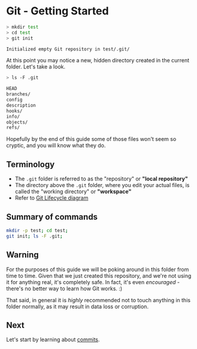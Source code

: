 Git - Getting Started
=====================

```sh
> mkdir test
> cd test
> git init

Initialized empty Git repository in test/.git/
```

At this point you may notice a new, hidden directory created
in the current folder. Let's take a look.

```sh
> ls -F .git

HEAD
branches/
config
description
hooks/
info/
objects/
refs/
```

Hopefully by the end of this guide some of those files
won't seem so cryptic, and you will know what they do.


Terminology
-----------

- The `.git` folder is referred to as the "repository" or
  **"local repository"**
- The directory above the `.git` folder, where you edit your
  actual files, is called the "working directory" or **"workspace"**
- Refer to [Git Lifecycle diagram](images/git-transport.png)


Summary of commands
-------

```sh
mkdir -p test; cd test;
git init; ls -F .git;
```


Warning
-------

For the purposes of this guide we will be poking
around in this folder from time to time. Given that we just
created this repository, and we're not using it for anything
real, it's completely safe.
In fact, it's even _encouraged_ - there's no better way to
learn how Git works. :)

That said, in general it is _highly_ recommended not to
touch anything in this folder normally, as it may result in
data loss or corruption.


Next
----

Let's start by learning about [commits](commit.md).
